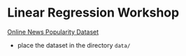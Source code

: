 # Linear Regression Workshop

[Online News Popularity Dataset](http://archive.ics.uci.edu/ml/datasets/Online+News+Popularity)

- place the dataset in the directory `data/`
